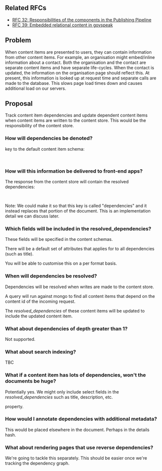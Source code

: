 ## Related RFCs

- [RFC 32: Responsibilities of the components in the Publishing Pipeline](https://gov-uk.atlassian.net/wiki/display/pubplatform/RFC+32%3A+Responsibilities+of+the+components+in+the+Publishing+Pipeline)
- [RFC 39: Embedded relational content in govspeak](https://gov-uk.atlassian.net/wiki/pages/viewpage.action?spaceKey=GOVUK&title=RFC+39%3A+Embedded+relational+content+in+govspeak)

## Problem

When content items are presented to users, they can contain information from other content items. For example, an organisation might embed/inline information about a contact.&nbsp;Both the organisation and the contact are separate content items and have separate life-cycles. When the contact is updated, the information on the organisation page should reflect this.&nbsp;At present, this information is looked up at request time and separate calls are made to the database. This slows page load times down and causes additional load on our servers.

## Proposal

Track content item dependencies and update dependent content items when content items are written to the content store. This would be the responsibility of the content store.

### How will dependencies be denoted?

 key to the default content item schema:&nbsp;

&nbsp;

### How will this information be delivered to front-end apps?

The response from the content store will contain the resolved dependencies:

&nbsp;

Note: We could make it so that this key is called "dependencies" and it instead replaces that portion of the document.&nbsp;This is an implementation detail we can discuss later.

### Which fields will be included in the resolved\_dependencies?

These fields will be specified in the content schemas.

There will be a default set of attributes that applies for to all dependencies (such as title).

You will be able to customise this on a per format basis.

### When will dependencies be resolved?

Dependencies will be resolved when writes are made to the content store.

A query will run against mongo to find all content items that depend on the content id of the incoming request.

The&nbsp;_resolved\_dependencies_ of these content items will be updated to include the updated content item.

### What about dependencies of depth greater than 1?

Not supported.

### What about search indexing?

TBC

### What if a content item has lots of dependencies, won't the documents be huge?

Potentially yes. We might only include select fields in the _resolved\_dependencies_ such as title, description, etc.

 property.

### How would I annotate dependencies with additional metadata?

This would be placed elsewhere in the document. Perhaps in the details hash.

### What about rendering pages that use reverse dependencies?

We're going to tackle this separately. This should be easier once we're tracking the dependency graph.

&nbsp;

&nbsp;


